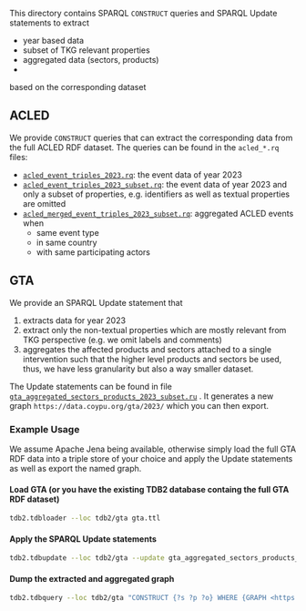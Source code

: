 This directory contains SPARQL `CONSTRUCT` queries and SPARQL Update statements to extract

* year based data
* subset of TKG relevant properties
* aggregated data (sectors, products)
* 

based on the corresponding dataset

## ACLED
We provide `CONSTRUCT` queries that can extract the corresponding data from the full ACLED RDF dataset.
The queries can be found in the `acled_*.rq` files:
* [`acled_event_triples_2023.rq`](./acled_event_triples_2023.rq): the event data of year 2023
* [`acled_event_triples_2023_subset.rq`](./acled_event_triples_2021_subset.rq): the event data of year 2023 and only a subset of properties, e.g. identifiers as well as textual properties are omitted 
* [`acled_merged_event_triples_2023_subset.rq`](./acled_merged_event_triples_2023_subset.rq): aggregated ACLED events when 
    * same event type
    * in same country
    * with same participating actors


## GTA
We provide an SPARQL Update statement that 
1) extracts data for year 2023
2) extract only the non-textual properties which are mostly relevant from TKG perspective (e.g. we omit labels and comments)
3) aggregates the affected products and sectors attached to a single intervention such that the higher level products and sectors be used, thus, we have less granularity but also a way smaller dataset.

The Update statements can be found in file [`gta_aggregated_sectors_products_2023_subset.ru`](./gta_aggregated_sectors_products_2023_subset.ru) .
It generates a new graph `https://data.coypu.org/gta/2023/` which you can then export.

### Example Usage
We assume Apache Jena being available, otherwise simply load the full GTA RDF data into a triple store of your choice and apply the Update statements as well as export the named graph.
 
#### Load GTA (or you have the existing TDB2 database containg the full GTA RDF dataset)
```bash
tdb2.tdbloader --loc tdb2/gta gta.ttl
```
#### Apply the SPARQL Update statements
```bash
tdb2.tdbupdate --loc tdb2/gta --update gta_aggregated_sectors_products_2023_subset.ru
```

#### Dump the extracted and aggregated graph
```bash
tdb2.tdbquery --loc tdb2/gta "CONSTRUCT {?s ?p ?o} WHERE {GRAPH <https://data.coypu.org/gta/2023/> {?s ?p ?o}}" > gta_2023_aggregated.ttl  
```

